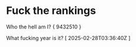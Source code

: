 # Fuck the rankings

Who the hell am I?
{ 9432510 }

What fucking year is it?
[ 2025-02-28T03:36:40Z ]

